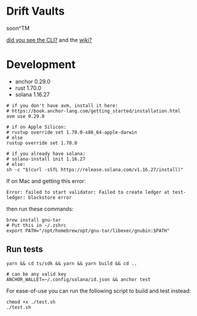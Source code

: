 # Drift Vaults

soon^TM

[did you see the CLI?](./ts/sdk/README.md) and the [wiki?](https://github.com/drift-labs/drift-vaults/wiki)

# Development

* anchor 0.29.0
* rust 1.70.0
* solana 1.16.27

```shell
# if you don't have avm, install it here:
# https://book.anchor-lang.com/getting_started/installation.html
avm use 0.29.0

# if on Apple Silicon:
# rustup override set 1.70.0-x86_64-apple-darwin
# else
rustup override set 1.70.0

# if you already have solana:
# solana-install init 1.16.27
# else:
sh -c "$(curl -sSfL https://release.solana.com/v1.16.27/install)"
```

If on Mac and getting this error:
```shell
Error: failed to start validator: Failed to create ledger at test-ledger: blockstore error
```

then run these commands:

```shell
brew install gnu-tar
# Put this in ~/.zshrc
export PATH="/opt/homebrew/opt/gnu-tar/libexec/gnubin:$PATH"
```

## Run tests

```shell
yarn && cd ts/sdk && yarn && yarn build && cd ..

# can be any valid key
ANCHOR_WALLET=~/.config/solana/id.json && anchor test
```

For ease-of-use you can run the following script to build and test instead:

```shell
chmod +x ./test.sh
./test.sh
```